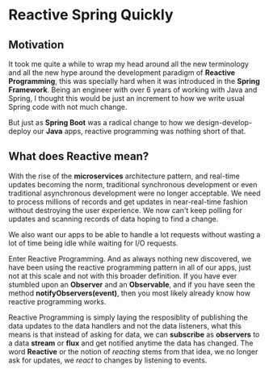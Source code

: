 # Reactive Spring Quickly

## Motivation
It took me quite a while to wrap my head around all the new terminology and all the new hype around the development paradigm of **Reactive Programming**, this was specially hard when it was introduced in the **Spring Framework**. Being an engineer with over 6 years of working with Java and Spring, I thought this would be just an increment to how we write usual Spring code with not much change.

But just as **Spring Boot** was a radical change to how we design-develop-deploy our **Java** apps, reactive programming was nothing short of that.

## What does Reactive mean?

With the rise of the **microservices** architecture pattern, and real-time updates becoming the norm, traditional synchronous development or even traditional asynchronous development were no longer acceptable. We need to process millions of records and get updates in near-real-time fashion without destroying the user experience. We now can't keep polling for updates and scanning records of data hoping to find a change.

We also want our apps to be able to handle a lot requests without wasting a lot of time being idle while waiting for I/O requests.

Enter Reactive Programming. And as always nothing new discovered, we have been using the reactive programming pattern in all of our apps, just not at this scale and not with this broader definition. If you have ever stumbled upon an **Observer** and an **Observable**, and if you have seen the method **notifyObservers(event)**, then you most likely already know how reactive programming works.

Reactive Programming is simply laying the resposiblity of publishing the data updates to the data handlers and not the data listeners, what this means is that instead of asking for data, we can **subscribe** as **observers** to a data **stream** or **flux** and get notified anytime the data has changed. The word **Reactive** or the notion of _reacting_ stems from that idea, we no longer ask for updates, we _react_ to changes by listening to events.
